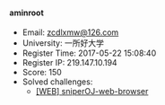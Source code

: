 #### aminroot  

* Email: zcdlxmw@126.com  
* University: 一所好大学  
* Register Time: 2017-05-22 15:08:40  
* Register IP: 219.147.10.194  
* Score: 150  
* Solved challenges: 
  * [[WEB] sniperOJ-web-browser](https://github.com/SniperOJ/Challenges/blob/master/web/sniperOJ-web-browser.json)  
